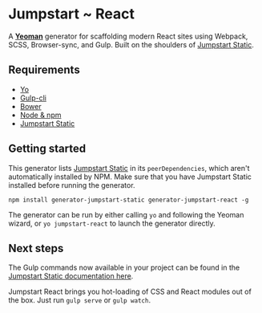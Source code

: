 # Jumpstart ~ React
A [**Yeoman**](http://yeoman.io/) generator for scaffolding modern React sites using Webpack, SCSS, Browser-sync, and Gulp. Built on the shoulders of [Jumpstart Static](https://github.com/max-barry/generator-jumpstart-static).

## Requirements
 - [Yo](http://yeoman.io/learning/)
 - [Gulp-cli](https://github.com/gulpjs/gulp-cli)
 - [Bower](http://bower.io/)
 - [Node & npm](http://nodejs.org/)
 - [Jumpstart Static](https://github.com/max-barry/generator-jumpstart-static)

## Getting started
This generator lists [Jumpstart Static](https://github.com/max-barry/generator-jumpstart-static) in its `peerDependencies`, which aren't automatically installed by NPM. Make sure that you have Jumpstart Static installed before running the generator.

`npm install generator-jumpstart-static generator-jumpstart-react -g`

The generator can be run by either calling `yo` and following the Yeoman wizard, or `yo jumpstart-react` to launch the generator directly.

## Next steps
The Gulp commands now available in your project can be found in the [Jumpstart Static documentation here](https://github.com/max-barry/generator-jumpstart-static).

Jumpstart React brings you hot-loading of CSS and React modules out of the box. Just run `gulp serve` or `gulp watch`.
